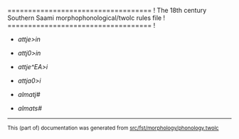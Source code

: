 =================================== !
The 18th century Southern Saami morphophonological/twolc rules file !
=================================== !

* *attje>in*
* *attj0>in*

* *attje^EA>i*
* *attja0>i*

* *almatj#*
* *almats#*

* * *

<small>This (part of) documentation was generated from [src/fst/morphology/phonology.twolc](https://github.com/giellalt/lang-sju-x-sydlapsk/blob/main/src/fst/morphology/phonology.twolc)</small>
